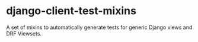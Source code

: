 django-client-test-mixins
=========================

A set of mixins to automatically generate tests for generic Django views and DRF Viewsets.

